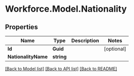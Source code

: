 # Workforce.Model.Nationality
## Properties

Name | Type | Description | Notes
------------ | ------------- | ------------- | -------------
**Id** | **Guid** |  | [optional] 
**NationalityName** | **string** |  | 

[[Back to Model list]](../README.md#documentation-for-models) [[Back to API list]](../README.md#documentation-for-api-endpoints) [[Back to README]](../README.md)

